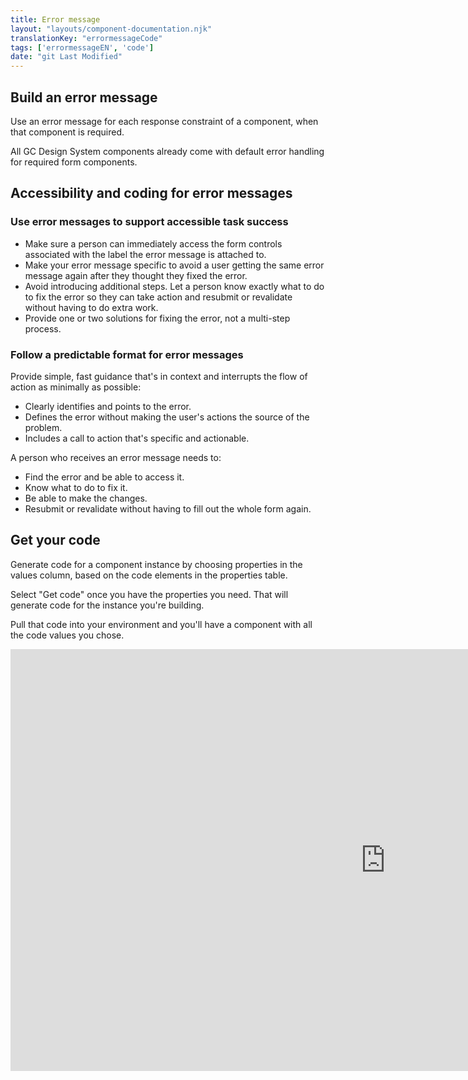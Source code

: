 ```yaml
---
title: Error message
layout: "layouts/component-documentation.njk"
translationKey: "errormessageCode"
tags: ['errormessageEN', 'code']
date: "git Last Modified"
---
```


## Build an error message

Use an error message for each response constraint of a component, when that component is required.

All GC Design System components already come with default error handling for required form components.

## Accessibility and coding for error messages

### Use error messages to support accessible task success

- Make sure a person can immediately access the form controls associated with the label the error message is attached to.
- Make your error message specific to avoid a user getting the same error message again after they thought they fixed the error.
- Avoid introducing additional steps. Let a person know exactly what to do to fix the error so they can take action and resubmit or revalidate without having to do extra work.
- Provide one or two solutions for fixing the error, not a multi-step process.

### Follow a predictable format for error messages

Provide simple, fast guidance that's in context and interrupts the flow of action as minimally as possible:

- Clearly identifies and points to the error.
- Defines the error without making the user's actions the source of the problem.
- Includes a call to action that's specific and actionable.

A person who receives an error message needs to:

- Find the error and be able to access it.
- Know what to do to fix it.
- Be able to make the changes.
- Resubmit or revalidate without having to fill out the whole form again.

## Get your code

Generate code for a component instance by choosing properties in the values column, based on the code elements in the properties table.

Select "Get code" once you have the properties you need. That will generate code for the instance you're building.

Pull that code into your environment and you'll have a component with all the code values you chose.

<iframe
  title="Overview of gcds-error-message properties and events."
  src="https://cds-snc.github.io/gcds-components/?path=/docs/components-error-message--default&viewMode=docs&shortcuts=false&singleStory=true"
  width="1200"
  height="675"
  style="display: block; margin: 0 auto;"
  frameBorder="0"
></iframe>
